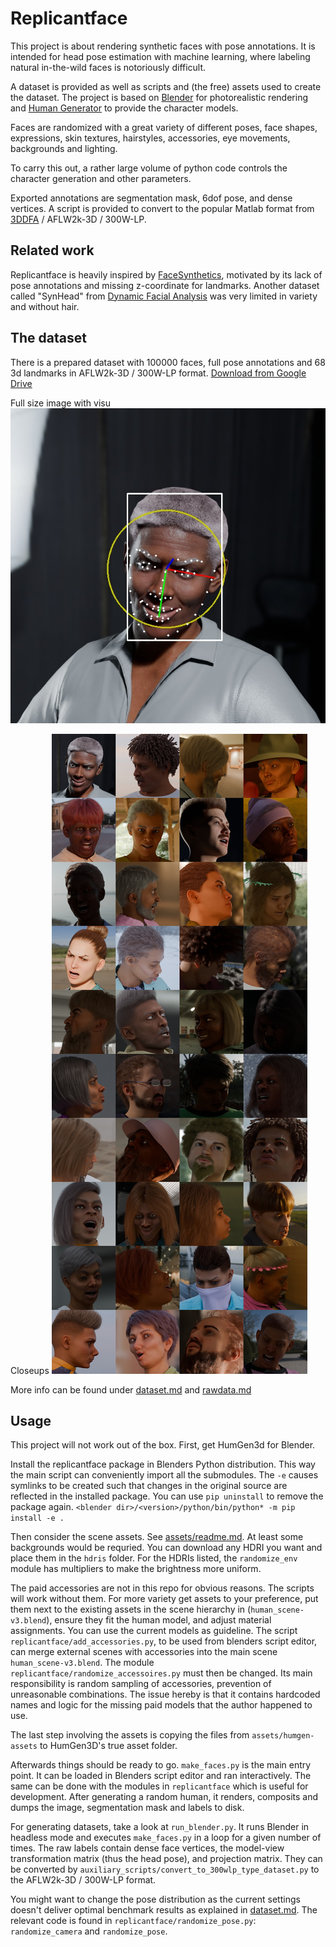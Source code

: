# Replicantface

This project is about rendering synthetic faces with pose annotations. It is intended for
head pose estimation with machine learning, where labeling natural in-the-wild faces is notoriously difficult.

A dataset is provided as well as scripts and (the free) assets used to create the dataset.
The project is based on [Blender](https://www.blender.org/) for photorealistic rendering and
[Human Generator](https://blendermarket.com/products/humgen3d) to provide the character models.

Faces are randomized with a great variety of different poses, face shapes, expressions, skin textures, hairstyles,
accessories, eye movements, backgrounds and lighting.

To carry this out, a rather large volume of python code controls the character generation and other parameters.

Exported annotations are segmentation mask, 6dof pose, and dense vertices.
A script is provided to convert to the popular Matlab format from [3DDFA](http://www.cbsr.ia.ac.cn/users/xiangyuzhu/projects/3DDFA/main.htm) / AFLW2k-3D / 300W-LP.

## Related work

Replicantface is heavily inspired by [FaceSynthetics](https://github.com/microsoft/FaceSynthetics), motivated by its lack of pose
annotations and missing z-coordinate for landmarks. Another dataset called "SynHead" from [Dynamic Facial Analysis](https://research.nvidia.com/publication/2017-07_dynamic-facial-analysis-bayesian-filtering-recurrent-neural-network) was very limited in variety and without hair.

## The dataset

There is a prepared dataset with 100000 faces, full pose annotations and 68 3d landmarks in AFLW2k-3D / 300W-LP format.
[Download from Google Drive](https://drive.google.com/file/d/1lF2hWGPKuXahIvg-0CtZG154d82_w19k/view?usp=drive_link)

Full size image with visu
![](doc/replicantface.jpg)

Closeups
![](doc/panel.jpg)

More info can be found under [dataset.md](doc/dataset.md) and [rawdata.md](doc/rawdata/rawdata.md)

## Usage

This project will not work out of the box. First, get HumGen3d for Blender.

Install the replicantface package in Blenders Python distribution. This way the main script can conveniently import
all the submodules. The `-e` causes symlinks to be created such that changes in the original source are reflected in the
installed package. You can use `pip uninstall` to remove the package again.
`<blender dir>/<version>/python/bin/python* -m pip install -e .` 

Then consider the scene assets. See [assets/readme.md](assets/readme.md). At least some backgrounds would be requried.
You can download any HDRI you want and place them in the `hdris` folder. For the HDRIs listed, the `randomize_env` module 
has multipliers to make the brightness more uniform.

The paid accessories are not in this repo for obvious reasons. The scripts
will work without them. For more variety get assets to your preference, put them next to the existing assets in the scene
hierarchy in (`human_scene-v3.blend`), ensure they fit the human model, and adjust material assignments. You can use the
current models as guideline. The script `replicantface/add_accessories.py`, to be used from blenders script editor, can
merge external scenes with accessories into the main scene `human_scene-v3.blend`. The module 
`replicantface/randomize_accessoires.py` must then be changed. Its main
responsibility is random sampling of accessories, prevention of unreasonable combinations. The issue hereby is that
it contains hardcoded names and logic for the missing paid models that the author happened to use.

The last step involving the assets is copying the files from `assets/humgen-assets` to HumGen3D's true asset folder.

Afterwards things should be ready to go. `make_faces.py` is the main entry point. It can be loaded in Blenders script
editor and ran interactively. The same can be done with the modules in `replicantface` which is useful for development.
After generating a random human, it renders, composits and dumps the image, segmentation mask and labels to disk.

For generating datasets, take a look at `run_blender.py`. It runs Blender in headless mode and executes `make_faces.py`
in a loop for a given number of times.
The raw labels contain dense face vertices, the model-view transformation matrix (thus the head pose), and projection matrix.
They can be converted by `auxiliary_scripts/convert_to_300wlp_type_dataset.py` to the AFLW2k-3D / 300W-LP format.

You might want to change the pose distribution as the current settings doesn't deliver optimal benchmark results as
explained in [dataset.md](doc/dataset.md). The relevant code is found in `replicantface/randomize_pose.py`:
`randomize_camera` and `randomize_pose`.
